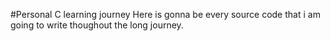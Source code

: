 #Personal C learning journey
Here is gonna be every source code that i am going to write thoughout the long journey.

